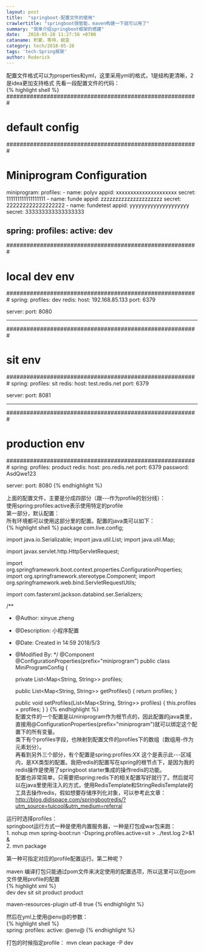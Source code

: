 ```yaml
---
layout: post
title:  "springboot-配置文件的使用"
crawlertitle: "springboot很智能，maven构建一下就可以用了"
summary: "简单介绍springboot框架的搭建"
date:   2018-05-28 11:27:56 +0700
cataname: 积累，等待，蜕变
category: tech/2018-05-28
tags: 'tech-Spring框架'
author: Roderick
---
```


配置文件格式可以为properties和yml，这里采用yml的格式，1是结构更清晰，2是idea更加支持格式
先看一段配置文件的代码：  
{% highlight shell %}
#########################################################
# default config
#########################################################
# Miniprogram Configuration
miniprogram:
    profiles:
        - name: polyv
           appid: xxxxxxxxxxxxxxxxxxxxx
           secret: 111111111111111111
        - name: funde
           appid: zzzzzzzzzzzzzzzzzzzzz
           secret: 222222222222222222
        - name: fundetest
           appid: yyyyyyyyyyyyyyyyyyyy
           secret: 333333333333333333

spring:
    profiles:
        active: dev
---
#########################################################
# local dev env
#########################################################
spring:
    profiles: dev
    redis:
        host: 192.168.85.133
        port: 6379

server:
    port: 8080

---
#########################################################
# sit env
#########################################################
spring:
    profiles: sit
    redis:
        host: test.redis.net
        port: 6379

server:
    port: 8081

---
#########################################################
# production env
#########################################################
spring:
    profiles: product
    redis:
        host: pro.redis.net
        port: 6379
        password: AsdQwe123

server:
    port: 8080
{% endhighlight %}   

上面的配置文件，主要是分成四部分（跟---作为profile的划分线）：  
使用spring:profiles:active表示使用特定的profile  
第一部分，默认配置：  
所有环境都可以使用这部分里的配置。配置的java类可以如下：  
{% highlight shell %}
package com.live.config;

import java.io.Serializable;
import java.util.List;
import java.util.Map;

import javax.servlet.http.HttpServletRequest;

import org.springframework.boot.context.properties.ConfigurationProperties;
import org.springframework.stereotype.Component;
import org.springframework.web.bind.ServletRequestUtils;

import com.fasterxml.jackson.databind.ser.Serializers;

/**
* @Author: xinyue.zheng
* @Description: 小程序配置
* @Date: Created in 14:59 2018/5/3
* @Modified By:
*/
@Component
@ConfigurationProperties(prefix="miniprogram")
public class MiniProgramConfig {
    
    private List<Map<String, String>> profiles;
    
    public List<Map<String, String>> getProfiles() {
        return profiles;
    }
    
    public void setProfiles(List<Map<String, String>> profiles) {
        this.profiles = profiles;
    }
}
{% endhighlight %}   
配置文件的一个配置是以miniprogram作为根节点的，因此配置的java类里，直接用@ConfigurationProperties(prefix="miniprogram")就可以绑定这个配置下的所有变量。    
类下有个profiles字段，也映射到配置文件的profiles下的数组（数组用-作为元素划分）。    
再看到另外三个部分，有个配置是spring:profiles:XX 这个是表示此---区域内，是XX类型的配置。我把redis的配置写在spring的根节点下，是因为我的redis操作是使用了springboot starter集成的操作redis的功能。  
配置也非常简单，只需要把spring:redis下的相关配置写好就行了。然后就可以在java里使用注入的方式，使用RedisTemplate和StringRedisTemplate的工具去操作redis，假如想要存储序列化对象，可以参考此文章：http://blog.didispace.com/springbootredis/?utm_source=tuicool&utm_medium=referral  

运行时选择profiles：  
springboot运行方式一种是使用内置服务器，一种是打包成war包来跑：    
	1. 
nohup mvn spring-boot:run -Dspring.profiles.active=sit > ../test.log 2>&1 &  
	2. 
mvn package  


第一种可指定对应的profile配置运行。第二种呢？  

maven 编译打包只能通过pom文件来决定使用的配置选项，所以这里可以在pom文件使用profile的配置  
{% highlight xml %}  
<profiles>
    <profile>
        <id>dev</id>
        <properties>
            <env>dev</env>
        </properties>
    </profile>
    <profile>
        <id>sit</id>
        <properties>
            <env>sit</env>
        </properties>
    </profile>
    <profile>
        <id>product</id>
        <properties>
            <env>product</env>
        </properties>
    </profile>
</profiles>

<build>
    <pluginManagement>
        <plugins>
            <plugin>
                <artifactId>maven-resources-plugin</artifactId>
                <configuration>
                    <encoding>utf-8</encoding>
                    <useDefaultDelimiters>true</useDefaultDelimiters>
                </configuration>
            </plugin>
        </plugins>
    </pluginManagement>
</build>  
{% endhighlight %}

然后在yml上使用@env@的参数：  
{% highlight shell %}  
spring:
    profiles:
        active: @env@
{% endhighlight %}  

打包的时候指定profile： mvn clean package -P dev
